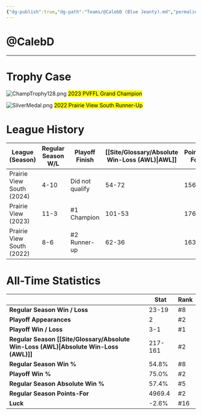 ```yaml
---
{"dg-publish":true,"dg-path":"Teams/@CalebD (Blue Jeanty).md","permalink":"/teams/caleb-d-blue-jeanty/"}
---
```


# @CalebD
--- 
# Trophy Case

![ChampTrophy128.png](/img/user/z_Assets/img/ChampTrophy128.png)
<mark class="yellow">2023 PVFFL Grand Champion</mark>

![SilverMedal.png](/img/user/z_Assets/img/SilverMedal.png)
<mark class="grey mark-border">2022 Prairie View South Runner-Up</mark>
# League History

| **League (Season)**       | **Regular Season W/L** | **Playoff Finish** | **[[Site/Glossary/Absolute Win-Loss (AWL)\|AWL]]** | **Points-For** |
| ------------------------- | ---------------------- | ------------------ | ------------------------------------ | -------------- |
| Prairie View South (2024) | 4-10                   | Did not qualify    | 54-72                                | 1569.8         |
| Prairie View (2023)       | 11-3                   | #1 Champion        | 101-53                               | 1763.2         |
| Prairie View South (2022) | 8-6                    | #2 Runner-up       | 62-36                                | 1636.4         |
# All-Time Statistics
|                                                | **Stat** | **Rank** |
| ---------------------------------------------- | -------- | -------- |
| **Regular Season Win / Loss**                  | 23-19 | #8 |
| **Playoff Appearances**                        | 2 | #2 |
| **Playoff Win / Loss**                         | 3-1 | #1 |
| **Regular Season [[Site/Glossary/Absolute Win-Loss (AWL)\|Absolute Win-Loss (AWL)]]** | 217-161 | #2 |
| **Regular Season Win %**                       | 54.8% | #8 |
| **Playoff Win %**                              | 75.0% | #2 |
| **Regular Season Absolute Win %**              | 57.4% | #5 |
| **Regular Season Points-For**                  | 4969.4 | #2 |
| **Luck**                                       | -2.6% | #16 |
